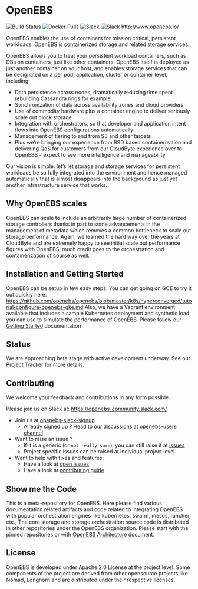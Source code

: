 # OpenEBS

[![Build Status](https://travis-ci.org/openebs/jiva.svg?branch=master)](https://travis-ci.org/openebs/jiva)
[![Docker Pulls](https://img.shields.io/docker/pulls/openebs/jiva.svg)](https://hub.docker.com/r/openebs/jiva/)
[![Slack](https://img.shields.io/badge/chat!!!-slack-ff1493.svg)]( https://openebsslacksignup.herokuapp.com/)
[![Slack](https://openebsslacksignup.herokuapp.com/badge.svg)]( https://openebsslacksignup.herokuapp.com/)
http://www.openebs.io/
 
OpenEBS enables the use of containers for mission critical, persistent workloads.  OpenEBS is containerized storage and related storage services.   
 
OpenEBS allows you to treat your persistent workload containers, such as DBs on containers, just like other containers.  OpenEBS itself is deployed as just another container on your host, and enables:storage services that can be designated on a per pod, application, cluster or container level, including:   
- Data persistence across nodes, dramatically reducing time spent rebuilding Cassandra rings for example
- Synchronization of data across availability zones and cloud providers
- Use of commodity hardware plus a container engine to deliver seriously scale out block storage
- Integration with orchestrators, so that developer and application intent flows into OpenEBS configurations automatically
- Management of tiering to and from S3 and other targets
- Plus we’re bringing our experience from BSD based containerization and delivering QoS for customers from our CloudByte experience over to OpenEBS - expect to see more intelligence and manageability 
 
Our vision is simple: let’s let storage and storage services for persistent workloads be so fully integrated into the environment and hence managed automatically that is almost disappears into the background as just yet another infrastructure service that works.  
 
## Why OpenEBS scales
 
OpenEBS can scale to include an  arbitrarily large number of containerized storage controllers  thanks in part to some advancements in the management of metadata which removes a common bottleneck to scale out storage performance.    Again, we learned the hard way over the years at CloudByte and are extremely happy to see initial scale out performance figures with OpenEBS; much credit goes to the orchestration and containerization of course as well.
 
## Installation and Getting Started
 
OpenEBS can be setup in few easy steps.  You can get going on GCE to try it out quickly here:  https://github.com/openebs/openebs/blob/master/k8s/hyperconverged/tutorial-configure-openebs-gke.md
Also, we have a Vagrant environment available that includes a sample Kubernetes deployment and synthetic load you can use to simulate the performance of OpenEBS. 
Please follow our [Getting Started](k8s/dedicated/README.md) documentation 
 
## Status
We are approaching beta stage with active development underway. See our [Project Tracker](https://github.com/openebs/openebs/wiki/Project-Tracker) for more details.
 
## Contributing
 
We welcome your feedback and contributions in any form possible.  
 
Please join us on Slack at:  https://openebs-community.slack.com/
 
- Join us at [openebs-slack-signup](https://openebsslacksignup.herokuapp.com/)
  - Already signed up ? Head to our discussions at [openebs-users channel](https://openebs-community.slack.com/messages/openebs-users/)
- Want to raise an issue ?
  - If it is a generic (or `not really sure`), you can still raise it at [issues](https://github.com/openebs/openebs/issues)
  - Project specific issues can be raised at individual project level.
- Want to help with fixes and features:
  - Have a look at [open issues](https://github.com/issues?q=user%3Aopenebs+is%3Aopen)
  - Have a look at [contributing guide](./CONTRIBUTING.md)

## Show me the Code

This is a meta-repository for OpenEBS. Here please find various documentation related artifacts and code related to integrating OpenEBS with popular orchestration engines like kubernetes, swarm, mesos, rancher, etc., The core storage and storage orchestration source code is distributed in other repositories under the OpenEBS organization. Please start with the pinned repositories or with [OpenEBS Architecture](./contribute/design/README.md) document. 

## License

OpenEBS is developed under Apache 2.0 License at the project level. 
Some components of the project are derived from other opensource projects like Nomad, Longhorn 
and are distributed under their respective licenses. 
